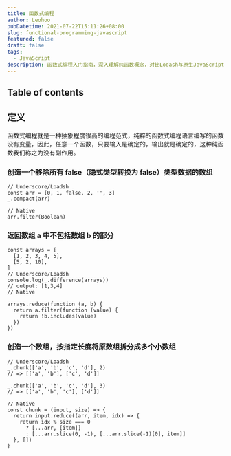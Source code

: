 ```yaml
---
title: 函数式编程
author: Leohoo
pubDatetime: 2021-07-22T15:11:26+08:00
slug: functional-programming-javascript
featured: false
draft: false
tags:
  - JavaScript
description: 函数式编程入门指南，深入理解纯函数概念，对比Lodash与原生JavaScript实现，掌握函数式编程实用技巧。
---
```


## Table of contents

## 定义

函数式编程就是一种抽象程度很高的编程范式，纯粹的函数式编程语言编写的函数没有变量，因此，任意一个函数，只要输入是确定的，输出就是确定的，这种纯函数我们称之为没有副作用。

### 创造一个移除所有 false（隐式类型转换为 false）类型数据的数组

```
// Underscore/Loadsh
const arr = [0, 1, false, 2, '', 3]
_.compact(arr)

// Native
arr.filter(Boolean)

```

### 返回数组 a 中不包括数组 b 的部分

```
const arrays = [
  [1, 2, 3, 4, 5],
  [5, 2, 10],
]
// Underscore/Loadsh
console.log(_.difference(arrays))
// output: [1,3,4]
// Native

arrays.reduce(function (a, b) {
  return a.filter(function (value) {
    return !b.includes(value)
  })
})

```

### 创造一个数组，按指定长度将原数组拆分成多个小数组

```
// Underscore/Loadsh
_.chunk(['a', 'b', 'c', 'd'], 2)
// => [['a', 'b'], ['c', 'd']]

_.chunk(['a', 'b', 'c', 'd'], 3)
// => [['a', 'b', 'c'], ['d']]

// Native
const chunk = (input, size) => {
  return input.reduce((arr, item, idx) => {
    return idx % size === 0
      ? [...arr, [item]]
      : [...arr.slice(0, -1), [...arr.slice(-1)[0], item]]
  }, [])
}

```
